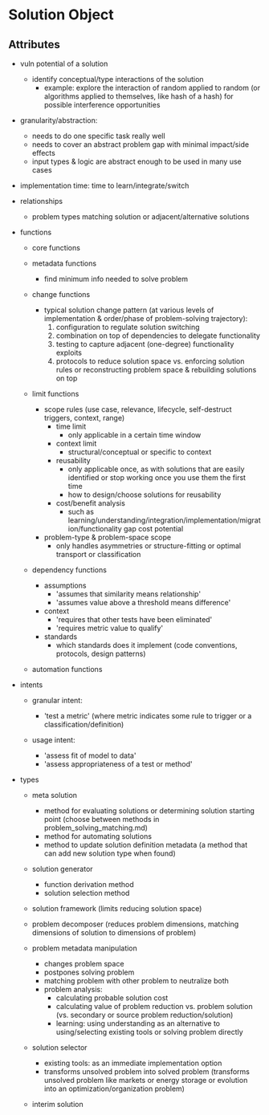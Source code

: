 # Solution Object

## Attributes

  - vuln potential of a solution

    - identify conceptual/type interactions of the solution
      - example: explore the interaction of random applied to random (or algorithms applied to themselves, like hash of a hash) for possible interference opportunities

  - granularity/abstraction: 
    - needs to do one specific task really well
    - needs to cover an abstract problem gap with minimal impact/side effects
    - input types & logic are abstract enough to be used in many use cases

  - implementation time: time to learn/integrate/switch

  - relationships
    - problem types matching solution or adjacent/alternative solutions

  - functions

    - core functions

    - metadata functions
      - find minimum info needed to solve problem

    - change functions
      - typical solution change pattern (at various levels of implementation & order/phase of problem-solving trajectory):
        1. configuration to regulate solution switching
        2. combination on top of dependencies to delegate functionality
        3. testing to capture adjacent (one-degree) functionality exploits
        4. protocols to reduce solution space vs. enforcing solution rules or reconstructing problem space & rebuilding solutions on top

    - limit functions
      - scope rules (use case, relevance, lifecycle, self-destruct triggers, context, range)
        - time limit
          - only applicable in a certain time window
        - context limit
          - structural/conceptual or specific to context
        - reusability
          - only applicable once, as with solutions that are easily identified or stop working once you use them the first time
          - how to design/choose solutions for reusability
        - cost/benefit analysis 
          - such as learning/understanding/integration/implementation/migration/functionality gap cost potential
      - problem-type & problem-space scope
        - only handles asymmetries or structure-fitting or optimal transport or classification

    - dependency functions
      - assumptions
        - 'assumes that similarity means relationship'
        - 'assumes value above a threshold means difference'
      - context
        - 'requires that other tests have been eliminated'
        - 'requires metric value to qualify'
      - standards
        - which standards does it implement (code conventions, protocols, design patterns)

    - automation functions

  - intents

    - granular intent:
      - 'test a metric' (where metric indicates some rule to trigger or a classification/definition)

    - usage intent:
      - 'assess fit of model to data'
      - 'assess appropriateness of a test or method'

  - types

    - meta solution
      - method for evaluating solutions or determining solution starting point (choose between methods in problem_solving_matching.md)
      - method for automating solutions
      - method to update solution definition metadata (a method that can add new solution type when found)

    - solution generator
      - function derivation method
      - solution selection method

    - solution framework (limits reducing solution space)

    - problem decomposer (reduces problem dimensions, matching dimensions of solution to dimensions of problem)

    - problem metadata manipulation
      - changes problem space
      - postpones solving problem
      - matching problem with other problem to neutralize both
      - problem analysis: 
        - calculating probable solution cost
        - calculating value of problem reduction vs. problem solution (vs. secondary or source problem reduction/solution)
        - learning: using understanding as an alternative to using/selecting existing tools or solving problem directly

    - solution selector
      - existing tools: as an immediate implementation option
      - transforms unsolved problem into solved problem (transforms unsolved problem like markets or energy storage or evolution into an optimization/organization problem)

    - interim solution
